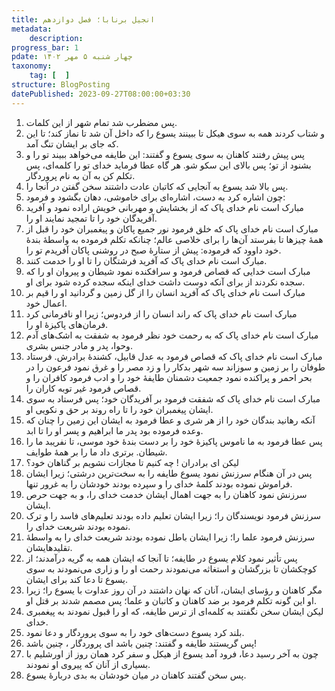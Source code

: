 ```yaml
---
title: انجیل برنابا؛ فصل دوازدهم
metadata:
    description:
progress_bar: 1
pdate: چهار شنبه ۵ مهر ۱۴۰۲    
taxonomy:
    tag: [  ]
structure: BlogPosting
datePublished: 2023-09-27T08:00:00+03:30
---
```

1. پس مضطرب شد تمام شهر از این کلمات. 
2. و شتاب کردند همه به سوی هیکل تا ببینند یسوع را که داخل آن شد تا نماز کند؛ تا این که جای بر ایشان تنگ آمد. 
3. پس پیش رفتند کاهنان به سوی یسوع و گفتند: این طایفه می‌خواهد ببیند تو را و بشنود از تو؛ پس بالای این سکو شو. هر گاه عطا فرماید خدای تو را کلمه‌ای، پس تکلم کن به آن به نام پروردگار. 
4. پس بالا شد یسوع به آنجایی که کاتبان عادت داشتند سخن گفتن در آنجا را. 
5. چون اشاره کرد به دست، اشاره‌ای برای خاموشی، دهان بگشود و فرمود:  
6. مبارک است نام خدای پاک که از بخشایش و مهربانی خویش اراده نمود و آفرید آفریدگان خود را تا تمجید نمایند او را. 
7. مبارک است نام خدای پاک که خلق فرمود نور جمیع پاکان و پیغمبران خود را قبل از همهٔ چیزها تا بفرستد آن‌ها را برای خلاصی عالم؛ چنانکه تکلم فرموده به واسطهٔ بندهٔ خود داوود که فرموده: پیش از ستارهٔ صبح در روشنی پاکان آفریدم تو را. 
8. مبارک است نام خدای پاک که آفرید فرشتگان را تا او را خدمت کنند. 
9. مبارک است خدایی که قصاص فرمود و سرافکنده نمود شیطان و پیروان او را که سجده نکردند از برای آنکه دوست داشت خدای اینکه سجده کرده شود برای او. 
10. مبارک است نام خدای پاک که آفرید انسان را از گل زمین و گردانید او را قیم بر اعمال خود.  
11. مبارک است نام خدای پاک که راند انسان را از فردوس؛ زیرا او نافرمانی کرد فرمان‌های پاکیزهٔ او را. 
12. مبارک است نام خدای پاک که به رحمت خود نظر فرمود به شفقت به اشک‌های آدم وحوا، پدر و مادر جنس بشری. 
13. مبارک است نام خدای پاک که قصاص فرمود به عدل قابیل، کشندهٔ برادرش. فرستاد طوفان را بر زمین و سوزاند سه شهر بدکار را و زد مصر را و غرق نمود فرعون را در بحر احمر و پراکنده نمود جمعیت دشمنان طایفهٔ خود را و ادب فرمود کافران را و قصاص فرمود غیر توبه کاران را. 
14. مبارک است نام خدای پاک که شفقت فرمود بر آفریدگان خود؛ پس فرستاد به سوی ایشان پیغمبران خود را تا راه روند بر حق و نکویی او. 
15. آنکه رهانید بندگان خود را از هر شری و عطا فرمود به ایشان این زمین را چنان که وعده فرموده بود پدر ما ابراهیم و پسر او را تا ابد. 
16. پس عطا فرمود به ما ناموس پاکیزهٔ خود را بر دست بندهٔ خود موسی، تا نفریبد ما را شیطان. برتری داد ما را بر همهٔ طوایف.  
17. لیکن ای برادران ! چه کنیم تا مجازات نشویم بر گناهان خود؟
18. پس در آن هنگام سرزنش نمود یسوع طایفه را به سخت‌ترین درشتی؛ زیرا ایشان فراموش نموده بودند کلمهٔ خدای را و سپرده بودند خودشان را به غرور تنها. 
19. سرزنش نمود کاهنان را به جهت اهمال ایشان خدمت خدای را، و به جهت حرص ایشان. 
20. سرزنش فرمود نویسندگان را؛ زیرا ایشان تعلیم داده بودند تعلیم‌های فاسد را و ترک نموده بودند شریعت خدای را. 
21. سرزنش فرمود علما را؛ زیرا ایشان باطل نموده بودند شریعت خدای را به واسطهٔ تقلیدهایشان. 
22. پس تأثیر نمود کلام یسوع در طایفه؛ تا آنجا که ایشان همه به گریه درآمدند؛ از کوچکشان تا بزرگشان و استغاثه می‌نمودند رحمت او را و زاری می‌نمودند به سوی یسوع تا دعا کند برای ایشان.
23. مگر کاهنان و رؤسای ایشان، آنان که نهان داشتند در آن روز عداوت با یسوع را؛ زیرا او این گونه تکلم فرمود بر ضد کاهنان و کاتبان و علما؛ پس مصمم شدند بر قتل او. 
24. لیکن ایشان سخن نگفتند به کلمه‌ای از ترس طایفه، که او را قبول نمودند به پیغمبری خدای.
25. بلند کرد یسوع دست‌های خود را به سوی پروردگار و دعا نمود. 
26. پس گریستند طایفه و گفتند: چنین باشد ای پروردگار ، چنین باشد! 
27. چون به آخر رسید دعا، فرود آمد یسوع از هیکل و سفر کرد همان روز از اورشلیم با بسیاری از آنان که پیروی او نمودند.
28. پس سخن گفتند کاهنان در میان خودشان به بدی دربارهٔ یسوع.